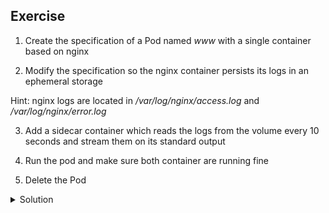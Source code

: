 ## Exercise

1. Create the specification of a Pod named *www* with a single container based on nginx

2. Modify the specification so the nginx container persists its logs in an ephemeral storage 

Hint: nginx logs are located in */var/log/nginx/access.log* and */var/log/nginx/error.log*

3. Add a sidecar container which reads the logs from the volume every 10 seconds and stream them on its standard output

4. Run the pod and make sure both container are running fine

5. Delete the Pod

<details>
  <summary markdown="span">Solution</summary>

1. Create the specification of a Pod named *www* with a single container based on nginx

```
k run www --image=nginx:1.20 --dry-run=client -o yaml > pod.yaml
```

2. Modify the specification so the nginx container persists its logs in an ephemeral storage 

We define an *emptyDir* volume and mount it in */var/log/nginx*:

```
apiVersion: v1
kind: Pod
metadata:
  name: www
spec:
  containers:
    - name: nginx
      image: nginx
      volumeMounts:
        - name: logs
          mountPath: /var/log/nginx
  volumes:
    - name: logs
      emptyDir: {}
```

3. Add a sidecar container which reads the logs from the volume every 10 seconds and stream them on its standard output

We define another container based on alpine and give it access to the *logs* volume as well. This new container defines an endless loop that reads the logs every 10 seconds and print them.

```
apiVersion: v1
kind: Pod
metadata:
  name: www
spec:
  containers:
    - name: nginx
      image: nginx
      volumeMounts:
        - name: logs
          mountPath: /var/log/nginx
    - name: alpine
      image: alpine
      command:
      - "/bin/sh"
      - "-c"
      - "while true; do cat /var/log/nginx/access.log /var/log/nginx/error.log; sleep 10; done"
      volumeMounts:
        - name: logs
          mountPath: /var/log/nginx
  volumes:
    - name: logs
      emptyDir: {}
```

4. Run the pod and make sure both container are running fine

```
k apply -f pod.yaml
```

After a couple of seconds, both containers are running fine

```
k get po
NAME   READY   STATUS    RESTARTS   AGE
www    2/2     Running   0          6s
```

Send a request to the nginx container:

```
k exec www -c nginx -- curl localhost 
```

Check the log of the alpine container:

```
k logs www -c alpine
...
2022/03/29 21:18:26 [notice] 1#1: start worker process 31
2022/03/29 21:18:26 [notice] 1#1: start worker process 32
::1 - - [29/Mar/2022:21:20:28 +0000] "GET / HTTP/1.1" 200 615 "-" "curl/7.74.0" "-"
2022/03/29 21:18:26 [notice] 1#1: using the "epoll" event method
2022/03/29 21:18:26 [notice] 1#1: nginx/1.21.6
2022/03/29 21:18:26 [notice] 1#1: built by gcc 10.2.1 20210110 (Debian 10.2.1-6)
2022/03/29 21:18:26 [notice] 1#1: OS: Linux 5.4.0-105-generic
2022/03/29 21:18:26 [notice] 1#1: getrlimit(RLIMIT_NOFILE): 1048576:1048576
2022/03/29 21:18:26 [notice] 1#1: start worker processes
2022/03/29 21:18:26 [notice] 1#1: start worker process 31
2022/03/29 21:18:26 [notice] 1#1: start worker process 32
```

This container correctly streams the nginx container's log

5. Delete the Pod

```
k delete -f pod.yaml
```
</details>


